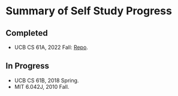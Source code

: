 # Summary of Self Study Progress
## Completed
- UCB CS 61A, 2022 Fall: [Repo](https://github.com/ShupeiLi/CS61A).

## In Progress
- UCB CS 61B, 2018 Spring.
- MIT 6.042J, 2010 Fall.
